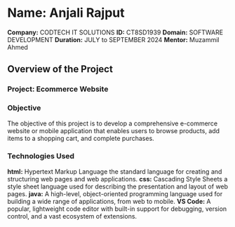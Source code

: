 # Name: Anjali Rajput 
**Company:** CODTECH IT SOLUTIONS
**ID:** CT8SD1939
**Domain:** SOFTWARE DEVELOPMENT
**Duration:** JULY to SEPTEMBER 2024
**Mentor:** Muzammil Ahmed


## Overview of the Project
### Project: Ecommerce Website

### Objective
The objective of this project is to develop a comprehensive e-commerce website or mobile application that
enables users to browse products, add items to a shopping cart, and complete
purchases.


### Technologies Used
**html:** Hypertext Markup Language the standard language for creating and structuring web pages and web applications.
**css:** Cascading Style Sheets a style sheet language used for describing the presentation and layout of web pages.
**java:** A high-level, object-oriented programming language used for building a wide range of applications, from web to mobile.
**VS Code:** A popular, lightweight code editor with built-in support for debugging, version control, and a vast ecosystem of extensions.
